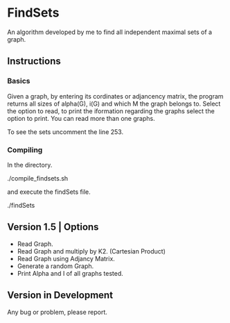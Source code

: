 # FindSets

An algorithm developed by me to find all independent maximal sets of a graph.

## Instructions

### Basics

Given a graph, by entering its cordinates or adjancency matrix, the program returns all sizes of alpha(G), i(G) and which M the graph belongs to. Select the option to read, to print the iformation regarding the graphs select the option to print. You can read more than one graphs.

To see the sets uncomment the line 253.

### Compiling

In the directory.

./compile_findsets.sh

and execute the findSets file.

./findSets

## Version 1.5 | Options 

- Read Graph.
- Read Graph and multiply by K2. (Cartesian Product)
- Read Graph using Adjancy Matrix.
- Generate a random Graph.
- Print Alpha and I of all graphs tested.

## Version in Development

Any bug or problem, please report.